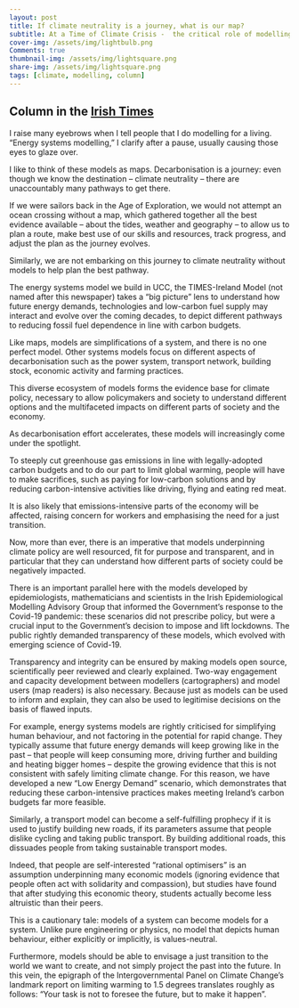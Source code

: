 ```yaml
---
layout: post
title: If climate neutrality is a journey, what is our map?
subtitle: At a Time of Climate Crisis -  the critical role of modelling in climate policymaking
cover-img: /assets/img/lightbulb.png
Comments: true
thumbnail-img: /assets/img/lightsquare.png
share-img: /assets/img/lightsquare.png
tags: [climate, modelling, column]
---
```


## Column in the [Irish Times](https://www.irishtimes.com/environment/2022/06/02/if-climate-neutrality-is-a-journey-what-is-our-map/)

I raise many eyebrows when I tell people that I do modelling for a living. “Energy systems modelling,” I clarify after a pause, usually causing those eyes to glaze over.

I like to think of these models as maps. Decarbonisation is a journey: even though we know the destination – climate neutrality – there are unaccountably many pathways to get there.

If we were sailors back in the Age of Exploration, we would not attempt an ocean crossing without a map, which gathered together all the best evidence available – about the tides, weather and geography – to allow us to plan a route, make best use of our skills and resources, track progress, and adjust the plan as the journey evolves.

Similarly, we are not embarking on this journey to climate neutrality without models to help plan the best pathway.

The energy systems model we build in UCC, the TIMES-Ireland Model (not named after this newspaper) takes a “big picture” lens to understand how future energy demands, technologies and low-carbon fuel supply may interact and evolve over the coming decades, to depict different pathways to reducing fossil fuel dependence in line with carbon budgets.

Like maps, models are simplifications of a system, and there is no one perfect model. Other systems models focus on different aspects of decarbonisation such as the power system, transport network, building stock, economic activity and farming practices.

This diverse ecosystem of models forms the evidence base for climate policy, necessary to allow policymakers and society to understand different options and the multifaceted impacts on different parts of society and the economy.

As decarbonisation effort accelerates, these models will increasingly come under the spotlight.

To steeply cut greenhouse gas emissions in line with legally-adopted carbon budgets and to do our part to limit global warming, people will have to make sacrifices, such as paying for low-carbon solutions and by reducing carbon-intensive activities like driving, flying and eating red meat.

It is also likely that emissions-intensive parts of the economy will be affected, raising concern for workers and emphasising the need for a just transition.

Now, more than ever, there is an imperative that models underpinning climate policy are well resourced, fit for purpose and transparent, and in particular that they can understand how different parts of society could be negatively impacted.

There is an important parallel here with the models developed by epidemiologists, mathematicians and scientists in the Irish Epidemiological Modelling Advisory Group that informed the Government’s response to the Covid-19 pandemic: these scenarios did not prescribe policy, but were a crucial input to the Government’s decision to impose and lift lockdowns. The public rightly demanded transparency of these models, which evolved with emerging science of Covid-19.

Transparency and integrity can be ensured by making models open source, scientifically peer reviewed and clearly explained. Two-way engagement and capacity development between modellers (cartographers) and model users (map readers) is also necessary. Because just as models can be used to inform and explain, they can also be used to legitimise decisions on the basis of flawed inputs.

For example, energy systems models are rightly criticised for simplifying human behaviour, and not factoring in the potential for rapid change. They typically assume that future energy demands will keep growing like in the past – that people will keep consuming more, driving further and building and heating bigger homes – despite the growing evidence that this is not consistent with safely limiting climate change. For this reason, we have developed a new “Low Energy Demand” scenario, which demonstrates that reducing these carbon-intensive practices makes meeting Ireland’s carbon budgets far more feasible.

Similarly, a transport model can become a self-fulfilling prophecy if it is used to justify building new roads, if its parameters assume that people dislike cycling and taking public transport. By building additional roads, this dissuades people from taking sustainable transport modes.

Indeed, that people are self-interested “rational optimisers” is an assumption underpinning many economic models (ignoring evidence that people often act with solidarity and compassion), but studies have found that after studying this economic theory, students actually become less altruistic than their peers.

This is a cautionary tale: models of a system can become models for a system. Unlike pure engineering or physics, no model that depicts human behaviour, either explicitly or implicitly, is values-neutral.

Furthermore, models should be able to envisage a just transition to the world we want to create, and not simply project the past into the future. In this vein, the epigraph of the Intergovernmental Panel on Climate Change’s landmark report on limiting warming to 1.5 degrees translates roughly as follows: “Your task is not to foresee the future, but to make it happen”.
